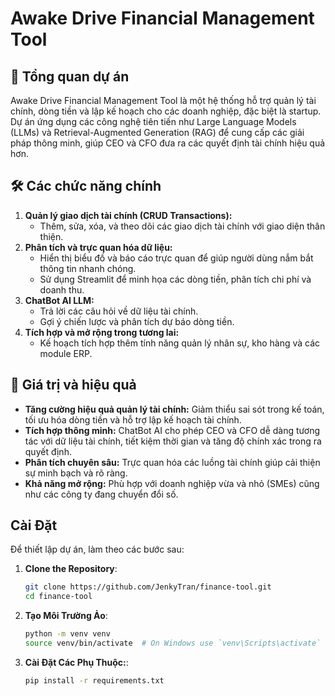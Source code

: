 # Awake Drive Financial Management Tool

## 🚀 Tổng quan dự án
Awake Drive Financial Management Tool là một hệ thống hỗ trợ quản lý tài chính, dòng tiền và lập kế hoạch cho các doanh nghiệp, đặc biệt là startup. Dự án ứng dụng các công nghệ tiên tiến như Large Language Models (LLMs) và Retrieval-Augmented Generation (RAG) để cung cấp các giải pháp thông minh, giúp CEO và CFO đưa ra các quyết định tài chính hiệu quả hơn.

## 🛠️ Các chức năng chính
1. **Quản lý giao dịch tài chính (CRUD Transactions):**
   - Thêm, sửa, xóa, và theo dõi các giao dịch tài chính với giao diện thân thiện.
2. **Phân tích và trực quan hóa dữ liệu:**
   - Hiển thị biểu đồ và báo cáo trực quan để giúp người dùng nắm bắt thông tin nhanh chóng.
   - Sử dụng Streamlit để minh họa các dòng tiền, phân tích chi phí và doanh thu.
3. **ChatBot AI LLM:**
   - Trả lời các câu hỏi về dữ liệu tài chính.
   - Gợi ý chiến lược và phân tích dự báo dòng tiền.
4. **Tích hợp và mở rộng trong tương lai:**
   - Kế hoạch tích hợp thêm tính năng quản lý nhân sự, kho hàng và các module ERP.

## 🎯 Giá trị và hiệu quả
- **Tăng cường hiệu quả quản lý tài chính:** Giảm thiểu sai sót trong kế toán, tối ưu hóa dòng tiền và hỗ trợ lập kế hoạch tài chính.
- **Tích hợp thông minh:** ChatBot AI cho phép CEO và CFO dễ dàng tương tác với dữ liệu tài chính, tiết kiệm thời gian và tăng độ chính xác trong ra quyết định.
- **Phân tích chuyên sâu:** Trực quan hóa các luồng tài chính giúp cải thiện sự minh bạch và rõ ràng.
- **Khả năng mở rộng:** Phù hợp với doanh nghiệp vừa và nhỏ (SMEs) cũng như các công ty đang chuyển đổi số.

## Cài Đặt

Để thiết lập dự án, làm theo các bước sau:

1. **Clone the Repository**:

   ```bash
   git clone https://github.com/JenkyTran/finance-tool.git
   cd finance-tool
   ```

2. **Tạo Môi Trường Ảo**:

   ```bash
   python -m venv venv
   source venv/bin/activate  # On Windows use `venv\Scripts\activate`
   ```

3. **Cài Đặt Các Phụ Thuộc:**:

   ```bash
   pip install -r requirements.txt
   ```